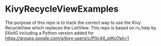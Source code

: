 # KivyRecycleViewExamples
The purpose of this repo is to track the correct way to use the Kivy RecycleView which replaces the ListView. This repo is based on rv_help by ElliotG including a Python version added for https://groups.google.com/g/kivy-users/c/P0c44_otKcI?pli=1
